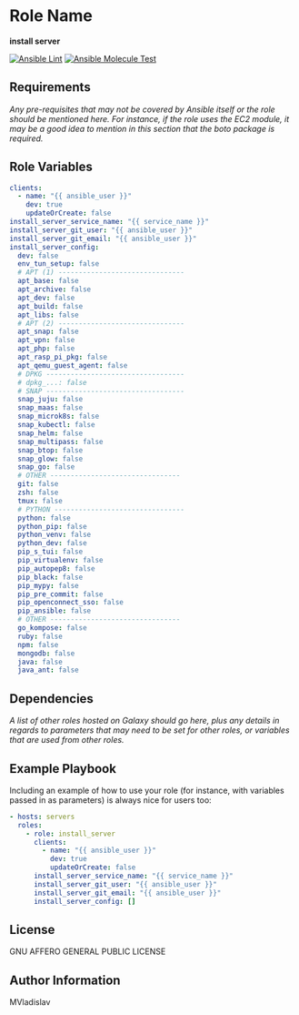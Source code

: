 # Role Name

**install server**

[![Ansible Lint](https://github.com/MVladislav/ansible-install-server/actions/workflows/ansible-lint.yml/badge.svg)](https://github.com/MVladislav/ansible-install-server/actions/workflows/ansible-lint.yml)
[![Ansible Molecule Test](https://github.com/MVladislav/ansible-install-server/actions/workflows/ci.yml/badge.svg)](https://github.com/MVladislav/ansible-install-server/actions/workflows/ci.yml)

## Requirements

_Any pre-requisites that may not be covered by Ansible itself or the role should be mentioned here. For instance, if the role uses the EC2 module, it may be a good idea to mention in this section that the boto package is required._

## Role Variables

```yml
clients:
  - name: "{{ ansible_user }}"
    dev: true
    updateOrCreate: false
install_server_service_name: "{{ service_name }}"
install_server_git_user: "{{ ansible_user }}"
install_server_git_email: "{{ ansible_user }}"
install_server_config:
  dev: false
  env_tun_setup: false
  # APT (1) -------------------------------
  apt_base: false
  apt_archive: false
  apt_dev: false
  apt_build: false
  apt_libs: false
  # APT (2) -------------------------------
  apt_snap: false
  apt_vpn: false
  apt_php: false
  apt_rasp_pi_pkg: false
  apt_qemu_guest_agent: false
  # DPKG ----------------------------------
  # dpkg_...: false
  # SNAP ----------------------------------
  snap_juju: false
  snap_maas: false
  snap_microk8s: false
  snap_kubectl: false
  snap_helm: false
  snap_multipass: false
  snap_btop: false
  snap_glow: false
  snap_go: false
  # OTHER --------------------------------
  git: false
  zsh: false
  tmux: false
  # PYTHON --------------------------------
  python: false
  python_pip: false
  python_venv: false
  python_dev: false
  pip_s_tui: false
  pip_virtualenv: false
  pip_autopep8: false
  pip_black: false
  pip_mypy: false
  pip_pre_commit: false
  pip_openconnect_sso: false
  pip_ansible: false
  # OTHER --------------------------------
  go_kompose: false
  ruby: false
  npm: false
  mongodb: false
  java: false
  java_ant: false
```

## Dependencies

_A list of other roles hosted on Galaxy should go here, plus any details in regards to parameters that may need to be set for other roles, or variables that are used from other roles._

## Example Playbook

Including an example of how to use your role (for instance, with variables passed in as parameters) is always nice for users too:

```yml
- hosts: servers
  roles:
    - role: install_server
      clients:
        - name: "{{ ansible_user }}"
          dev: true
          updateOrCreate: false
      install_server_service_name: "{{ service_name }}"
      install_server_git_user: "{{ ansible_user }}"
      install_server_git_email: "{{ ansible_user }}"
      install_server_config: []
```

## License

GNU AFFERO GENERAL PUBLIC LICENSE

## Author Information

MVladislav
